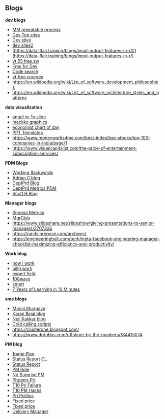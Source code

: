 ## Blogs
**dev blogs**
* [MM repeatable process](https://docs.mattermost.com/guides/repeatable-processes.html)
* [Dev Top sites](https://hashnode.com/post/what-are-top-10-developer-websites-you-visit-everyday-cj12216d1009xlh53bsooaams)
* [Dev sites](https://dev.to/envoy_/best-websites-every-programmer-should-visit-540a)
* [dev sites2](https://stackify.com/18-websites-every-developer-should-visit-right-now/)
* [https://data-flair.training/blogs/input-output-features-in-r/#](https://data-flair.training/blogs/input-output-features-in-r/)
* [yt 55 free sw](https://youtu.be/ocqvRdcM_pk?si=VJQsYXHdyqKanbzv)
* [Free for Dev](https://github.com/ripienaar/free-for-dev/)
* [Code search](https://blogs.bing.com/search-quality-insights/2018-07/Intelligent-search-Coding-answers-at-your-fingertips)
* [yt free courses](https://www.youtube.com/watch?v=uoW8t2WTVhs&t=17s)  
* https://en.wikipedia.org/wiki/List_of_software_development_philosophies
* https://en.wikipedia.org/wiki/List_of_software_architecture_styles_and_patterns

**data visualization**
* [angel vc 1p slide](http://christophjanz.blogspot.com/2014/12/introducing-one-slide-update-deck.html)
* [meckko graphics](https://www.mekkographics.com/wp-content/uploads/2013/10/Examples-of-Strategy-Consulting-Firm-Client-Presentations.pdf)
* [economist chart of day](https://www.economist.com/graphic-detail)
* [PPT Templates](https://flevy.com/browse/business-document/sales-battlecard-template-78)
* https://www.moneyworks4me.com/best-index/bse-stocks/top-100-companies-in-india/page/1
* https://www.visualcapitalist.com/the-price-of-entertainment-subscription-services/


**PDM Blogs**
* [Working Backwards](https://www.allthingsdistributed.com/2006/11/working_backwards.html)
* [Adrian C blog](http://perfcap.blogspot.com/2012/03/ops-devops-and-noops-at-netflix.html)
* [DeptPrd Blog](https://www.departmentofproduct.com/blog/)
* [DeptPrd Metrics PDM](https://www.departmentofproduct.com/blog/metrics-matter-product-managers/)
* [Scott H Blog](https://www.hanselman.com/blog/a-coder-a-programmer-a-hacker-a-developer-and-a-computer-scientist-walk-into-a-venn-diagram)

**Manager blogs**
* [Sincera Metrics](https://www.sincera.in/five-sales-performance-metrics-key-to-successful-business-operations/)
* [MgrClub](https://www.managersclub.com/rich-archbold/)
* https://www.slideshare.net/slideshow/giving-presentations-to-senior-managers/2707336
* https://randsinrepose.com/archives/
* https://engineeringbolt.com/tech/meta-facebook-engineering-manager-checklist-maximizing-efficiency-and-productivity/

**Work blog**
* [how i work](https://money.cnn.com/popups/2006/fortune/how_i_work/frameset.exclude.html)
* [billg work](https://money.cnn.com/2006/03/30/news/newsmakers/gates_howiwork_fortune/)
* [expert field](https://www.sqlservercentral.com/blogs/how-to-become-an-expert-in-your-field)
* [100ways](https://www.dragosroua.com/100-ways-to-live-a-better-life/#at_pco=smlrebh-1.0&at_si=5512be859a79f80b&at_ab=per-12&at_pos=1&at_tot=auto)
* [smart](https://www.youtube.com/watch?v=BDoiZLkUCQw&list=WL&index=3)
* [7 Years of Learning in 10 Minutes](https://www.youtube.com/watch?v=eOUcRYHukwk)

**sme blogs**
* [Manoj Bhargava](https://youtu.be/x46-XiMOoJE?si=BPuUtz0rl5OMnXgM)
* [Karan Bajaj blog](https://www.karanbajaj.com/how-to-take-major-risks-after-kids/)
* [Neil Kakkar blog](https://neilkakkar.com/things-I-learnt-from-a-senior-dev.html)
* [Cold calling scripts](https://www.pipedrive.com/en/blog/cold-calling-scripts)
* https://clusterone.blogspot.com/
* https://www.drdobbs.com/offshore-by-the-numbers/184415074

**PM blog**
* [1page Plan](https://www.brightwork.com/blog/project-management-101-one-page-plan-project-basics)
* [Status Report CL](https://www.softwareadvice.com/resources/project-status-report-checklist/)
* [Status Report](https://www.brightwork.com/blog/do-you-know-how-to-create-a-good-quality-successful-project-status-report#.WDVrnh597IU)
* [PM Role](https://www.viget.com/articles/on-a-project-without-a-project-manager-heres-what-to-do/)
* [No Surprise PM](https://donmcalister.com/2012/04/16/striving-for-no-surprise-project-management/)
* [Phoenix Prj](https://blog.iil.com/devops-simulation-phoenix-project/)
* [T10 Prj Failure](https://stafiz.com/10-reasons-for-project-management-failure/)
* [T10 PM Hacks](https://www.entrepreneur.com/leadership/10-project-management-hacks-that-will-help-new-project/369013)
* [Prj Politics](https://www.projectmanagement.com/blog-post/4823/the-politics-of-projects#_=_)
* [Fixed price](https://atomicobject.com/client-resources/fixed-budget-scope-controlled)
* [Fixed price](http://anurajsoni.blogspot.com/2013/02/engagement-models-in-it-services.html)
* [Delivery Manager](https://itsadeliverything.com/delivery-manager-a-new-role-for-an-agile-world)


